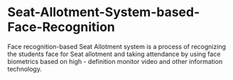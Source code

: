 # Seat-Allotment-System-based-Face-Recognition
Face recognition-based Seat Allotment system is a process of recognizing the students face for Seat allotment and taking attendance by using face biometrics based on high - definition monitor video and other information technology.
